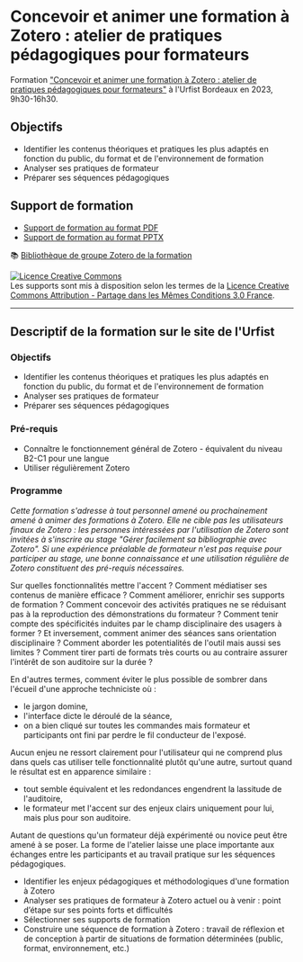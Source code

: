 # Concevoir et animer une formation à Zotero : atelier de pratiques pédagogiques pour formateurs

Formation ["Concevoir et animer une formation à Zotero : atelier de pratiques pédagogiques pour formateurs"](https://sygefor.reseau-urfist.fr/#/training/9696/11447?from=true) à l'Urfist Bordeaux en 2023, 9h30-16h30.

## Objectifs

* Identifier les contenus théoriques et pratiques les plus adaptés en fonction du public, du format et de l'environnement de formation
* Analyser ses pratiques de formateur
* Préparer ses séquences pédagogiques

## Support de formation

* [Support de formation au format PDF](https://github.com/fflamerie/zotero_formateurs/blob/master/docs/zotero_formateurs.pdf) 
* [Support de formation au format PPTX](https://github.com/fflamerie/zotero_formateurs/blob/master/docs/zotero_formateurs.pptx) 

📚 [Bibliothèque de groupe Zotero de la formation](https://www.zotero.org/groups/5085932/urfistbx_zotform)
</br>

<a rel="license" href="http://creativecommons.org/licenses/by-sa/3.0/fr/"><img alt="Licence Creative Commons" style="border-width:0" src="https://i.creativecommons.org/l/by-sa/3.0/fr/88x31.png" /></a></br>
Les supports sont mis à disposition selon les termes de la <a rel="license" href="http://creativecommons.org/licenses/by-sa/3.0/fr/">Licence Creative Commons Attribution -  Partage dans les Mêmes Conditions 3.0 France</a>.

***

## Descriptif de la formation sur le site de l'Urfist

### Objectifs

* Identifier les contenus théoriques et pratiques les plus adaptés en fonction du public, du format et de l'environnement de formation
* Analyser ses pratiques de formateur
* Préparer ses séquences pédagogiques

### Pré-requis

*	Connaître le fonctionnement général de Zotero - équivalent du niveau B2-C1 pour une langue
*	Utiliser régulièrement Zotero

### Programme

_Cette formation s'adresse à tout personnel amené ou prochainement amené à animer des formations à Zotero. Elle ne cible pas les utilisateurs finaux de Zotero : les personnes intéressées par l'utilisation de Zotero sont invitées à s'inscrire au stage "Gérer facilement sa bibliographie avec Zotero". Si une expérience préalable de formateur n'est pas requise pour participer au stage, une bonne connaissance et une utilisation régulière de Zotero constituent des pré-requis nécessaires._

Sur quelles fonctionnalités mettre l'accent ? Comment médiatiser ses contenus de manière efficace ? Comment améliorer, enrichir ses supports de formation ? Comment concevoir des activités pratiques ne se réduisant pas à la reproduction des démonstrations du formateur ?
Comment tenir compte des spécificités induites par le champ disciplinaire des usagers à former ? Et inversement, comment animer des séances sans orientation disciplinaire ? Comment aborder les potentialités de l'outil mais aussi ses limites ? Comment tirer parti de formats très courts ou au contraire assurer l'intérêt de son auditoire sur la durée ?

En d'autres termes, comment éviter le plus possible de sombrer dans l'écueil d'une approche techniciste où :
* le jargon domine,
* l'interface dicte le déroulé de la séance,
* on a bien cliqué sur toutes les commandes mais formateur et participants ont fini par perdre le fil conducteur de l'exposé.

Aucun enjeu ne ressort clairement pour l'utilisateur qui ne comprend plus dans quels cas utiliser telle fonctionnalité plutôt qu'une autre, surtout quand le résultat est en apparence similaire :
* tout semble équivalent et les redondances engendrent la lassitude de l'auditoire,
* le formateur met l'accent sur des enjeux clairs uniquement pour lui, mais plus pour son auditoire.

Autant de questions qu'un formateur déjà expérimenté ou novice peut être amené à se poser.
La forme de l'atelier laisse une place importante aux échanges entre les participants et au travail pratique sur les séquences pédagogiques.
* Identifier les enjeux pédagogiques et méthodologiques d'une formation à Zotero
* Analyser ses pratiques de formateur à Zotero actuel ou à venir : point d’étape sur ses points forts et difficultés 
* Sélectionner ses supports de formation 
* Construire une séquence de formation à Zotero : travail de réflexion et de conception à partir de situations de formation déterminées (public, format, environnement, etc.)
